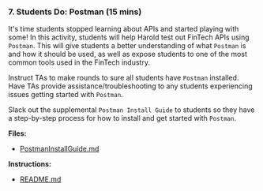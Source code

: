 ### 7. Students Do: Postman (15 mins)

It's time students stopped learning about APIs and started playing with some! In this activity, students will help Harold test out FinTech APIs using `Postman`. This will give students a better understanding of what `Postman` is and how it should be used, as well as expose students to one of the most common tools used in the FinTech industry.

Instruct TAs to make rounds to sure all students have `Postman` installed. Have TAs provide assistance/troubleshooting to any students experiencing issues getting started with `Postman`.

Slack out the supplemental `Postman Install Guide` to students so they have a step-by-step process for how to install and get started with `Postman`.

**Files:**

* [PostmanInstallGuide.md](../Supplemental/PostmanInstallGuide.md)

**Instructions:**

* [README.md](Activities/07-Stu_Postman/README.md)
